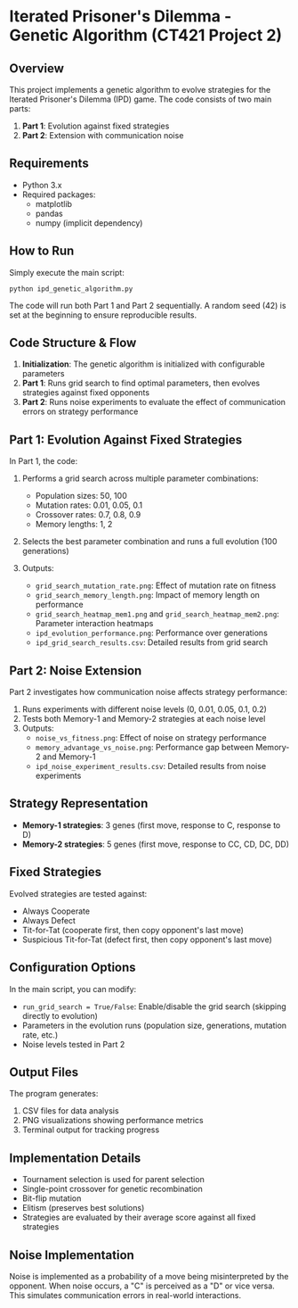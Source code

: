 # Iterated Prisoner's Dilemma - Genetic Algorithm (CT421 Project 2)

## Overview
This project implements a genetic algorithm to evolve strategies for the Iterated Prisoner's Dilemma (IPD) game. The code consists of two main parts:
1. **Part 1**: Evolution against fixed strategies
2. **Part 2**: Extension with communication noise

## Requirements
- Python 3.x
- Required packages: 
  - matplotlib
  - pandas
  - numpy (implicit dependency)

## How to Run

Simply execute the main script:
```
python ipd_genetic_algorithm.py
```

The code will run both Part 1 and Part 2 sequentially. A random seed (42) is set at the beginning to ensure reproducible results.

## Code Structure & Flow

1. **Initialization**: The genetic algorithm is initialized with configurable parameters
2. **Part 1**: Runs grid search to find optimal parameters, then evolves strategies against fixed opponents
3. **Part 2**: Runs noise experiments to evaluate the effect of communication errors on strategy performance

## Part 1: Evolution Against Fixed Strategies

In Part 1, the code:
1. Performs a grid search across multiple parameter combinations:
   - Population sizes: 50, 100
   - Mutation rates: 0.01, 0.05, 0.1
   - Crossover rates: 0.7, 0.8, 0.9
   - Memory lengths: 1, 2

2. Selects the best parameter combination and runs a full evolution (100 generations)

3. Outputs:
   - `grid_search_mutation_rate.png`: Effect of mutation rate on fitness
   - `grid_search_memory_length.png`: Impact of memory length on performance
   - `grid_search_heatmap_mem1.png` and `grid_search_heatmap_mem2.png`: Parameter interaction heatmaps
   - `ipd_evolution_performance.png`: Performance over generations
   - `ipd_grid_search_results.csv`: Detailed results from grid search

## Part 2: Noise Extension

Part 2 investigates how communication noise affects strategy performance:
1. Runs experiments with different noise levels (0, 0.01, 0.05, 0.1, 0.2)
2. Tests both Memory-1 and Memory-2 strategies at each noise level
3. Outputs:
   - `noise_vs_fitness.png`: Effect of noise on strategy performance
   - `memory_advantage_vs_noise.png`: Performance gap between Memory-2 and Memory-1
   - `ipd_noise_experiment_results.csv`: Detailed results from noise experiments

## Strategy Representation

- **Memory-1 strategies**: 3 genes (first move, response to C, response to D)
- **Memory-2 strategies**: 5 genes (first move, response to CC, CD, DC, DD)

## Fixed Strategies

Evolved strategies are tested against:
- Always Cooperate
- Always Defect
- Tit-for-Tat (cooperate first, then copy opponent's last move)
- Suspicious Tit-for-Tat (defect first, then copy opponent's last move)

## Configuration Options

In the main script, you can modify:
- `run_grid_search = True/False`: Enable/disable the grid search (skipping directly to evolution)
- Parameters in the evolution runs (population size, generations, mutation rate, etc.)
- Noise levels tested in Part 2

## Output Files

The program generates:
1. CSV files for data analysis
2. PNG visualizations showing performance metrics
3. Terminal output for tracking progress

## Implementation Details

- Tournament selection is used for parent selection
- Single-point crossover for genetic recombination 
- Bit-flip mutation
- Elitism (preserves best solutions)
- Strategies are evaluated by their average score against all fixed strategies

## Noise Implementation

Noise is implemented as a probability of a move being misinterpreted by the opponent. When noise occurs, a "C" is perceived as a "D" or vice versa. This simulates communication errors in real-world interactions.